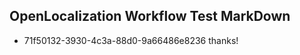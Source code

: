 ## OpenLocalization Workflow Test MarkDown
* 71f50132-3930-4c3a-88d0-9a66486e8236 
thanks!<!--HONumber=Mar16_HO1-->
